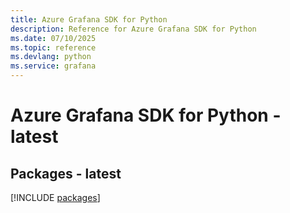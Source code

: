 ```yaml
---
title: Azure Grafana SDK for Python
description: Reference for Azure Grafana SDK for Python
ms.date: 07/10/2025
ms.topic: reference
ms.devlang: python
ms.service: grafana
---
```

# Azure Grafana SDK for Python - latest
## Packages - latest
[!INCLUDE [packages](grafana-index.md)]